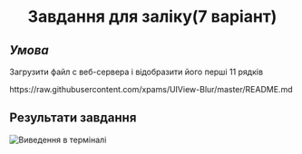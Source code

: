 
<h1 align = 'center'> Завдання для заліку(7 варіант) </h1>
<h2><i>Умова</i></h2>
<p>Загрузити файл с веб-сервера і відобразити його перші 11 рядків</p>
https://raw.githubusercontent.com/xpams/UIView-Blur/master/README.md
<h2>Результати завдання</h2>
<p><img src="file:///home/bohdan/Pictures/Screenshot%20from%202020-12-23%2015-54-05.png" alt="Виведення в терміналі"></p>



